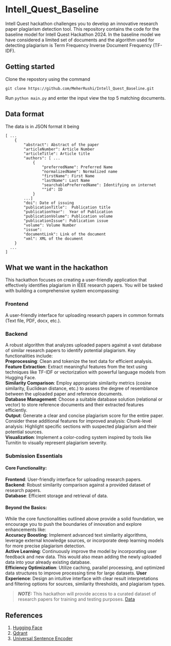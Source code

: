 # Intell_Quest_Baseline
Intell Quest hackathon challenges you to develop an innovative research paper plagiarism detection tool. This repository contains the code for the baseline model for Intell Quest Hackathon 2024. In the baseline model we have considered a limited set of documents and the algorithm used for detecting plagiarism is Term Frequency Inverse Document Frequency (TF-IDF). 

## Getting started
Clone the repostory using the command 
```
git clone https://github.com/MeherRushi/Intell_Quest_Baseline.git
```
Run ``python main.py`` and enter the input view the top 5 matching documents.

## Data format
The data is in JSON format it being

```
[ ...
    {
        "abstract": Abstract of the paper
        "articleNumber": Article Number
        "articleTitle": Article title
        "authors": [ ...
            {
                "preferredName": Preferred Name
                "normalizedName": Normalized name
                "firstName": First Name
                "lastName": Last Name
                "searchablePreferredName": Identifying on internet
                ""id": ID
            }
        ...]
        "doi": Date of issuing
        "publicationTitle":  Publication title
        "publicationYear":  Year of Publication
        "publicationVolume": Publication volume
        "publicationIssue": Publication issue
        "volume": Volume Number
        "issue": 
        "documentLink": Link of the document
        "xml": XML of the document
    }
  ...
]
```

## What we want in the hackathon
This hackathon focuses on creating a user-friendly application that effectively identifies plagiarism in IEEE research papers. You will be tasked with building a comprehensive system encompassing: <br />
### Frontend
A user-friendly interface for uploading research papers in common formats (Text file, PDF, docx, etc.).  <br />
### Backend
A robust algorithm that analyzes uploaded papers against a vast database of similar research papers to identify potential plagiarism. Key functionalities include: <br />
**Preprocessing**: Clean and tokenize the text data for efficient analysis.<br /> 
**Feature Extraction**: Extract meaningful features from the text using techniques like TF-IDF or vectorization with powerful language models from Hugging Face.  <br />
**Similarity Comparison**: Employ appropriate similarity metrics (cosine similarity, Euclidean distance, etc.) to assess the degree of resemblance between the uploaded paper and reference documents.  <br />
**Database Management**: Choose a suitable database solution (relational or vector) to store reference documents and their extracted features efficiently.   <br />
**Output**: Generate a clear and concise plagiarism score for the entire paper. Consider these additional features for improved analysis:
Chunk-level analysis: Highlight specific sections with suspected plagiarism and their potential sources.   <br />
**Visualization**: Implement a color-coding system inspired by tools like Turnitin to visually represent plagiarism severity.


### Submission Essentials
#### Core Functionality:
**Frontend**: User-friendly interface for uploading research papers. <br />
**Backend**: Robust similarity comparison against a provided dataset of research papers. <br />
**Database**: Efficient storage and retrieval of data. <br />


#### Beyond the Basics:
While the core functionalities outlined above provide a solid foundation, we encourage you to push the boundaries of innovation and explore enhancements like: <br />
**Accuracy Boosting**: Implement advanced text similarity algorithms, leverage external knowledge sources, or incorporate deep learning models for more precise plagiarism detection. <br />
**Active Learning**: Continuously improve the model by incorporating user feedback and new data. This would also mean adding the newly uploaded data into your already existing database. <br />
**Efficiency Optimization**: Utilize caching, parallel processing, and optimized data structures to improve processing time for large datasets.
**User Experience**: Design an intuitive interface with clear result interpretations and filtering options for sources, similarity thresholds, and plagiarism types. <br />

> **_NOTE:_** This hackathon will provide access to a curated dataset of research papers for training and testing purposes. [Data](http://tinyurl.com/3dpykt5d)

## References
1. [Hugging Face](https://huggingface.co/ )
2. [Qdrant](https://qdrant.tech/)
3. [Universal Sentence Encoder](https://www.tensorflow.org/hub/tutorials/semantic_similarity_with_tf_hub_universal_encoder )



